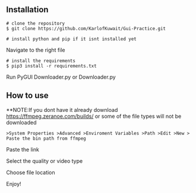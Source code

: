 ## Installation

```
# clone the repository
$ git clone https://github.com/KarlofKuwait/Gui-Practice.git

# install python and pip if it isnt installed yet
```
Navigate to the right file

```
# install the requirements
$ pip3 install -r requirements.txt
```
Run PyGUI Downloader.py or Downloader.py

## How to use

**NOTE:If you dont have it already download https://ffmpeg.zeranoe.com/builds/
or some of the file types will not be downloaded
```
>System Properties >Advanced >Enviroment Variables >Path >Edit >New > Paste the bin path from ffmpeg
```

Paste the link 

Select the quality or video type

Choose file location

Enjoy!
